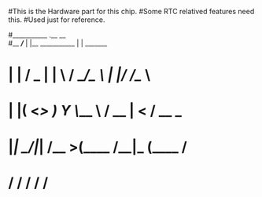 #This is the Hardware part for this chip.
#Some RTC relatived features need this.
#Used just for reference.

#___________    .__                    __            
#\__    ___/___ |  |__   ___________  |  | _______   
#  |    | /  _ \|  |  \ /  ___/\__  \ |  |/ /\__  \  
#  |    |(  <_> )   Y  \\___ \  / __ \|    <  / __ \_
#  |____| \____/|___|  /____  >(____  /__|_ \(____  /
#                    \/     \/      \/     \/     \/ 
#
